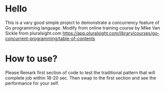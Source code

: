 Hello
=====
This is a vary good simple project to demonstrate a concurrency feature of Go programming language.
Modify from online training course by Mike Van Sickle from pluralsight.com https://app.pluralsight.com/library/courses/go-concurrent-programming/table-of-contents

How to use?
===========
Please Remark first section of code to test the traditional pattern that will complete job within 18-20 sec.
Then swap to the first section and see the performance for your self.